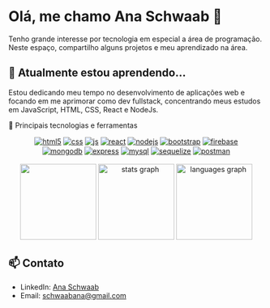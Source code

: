 
# Olá, me chamo Ana Schwaab 👋

Tenho grande interesse por tecnologia em especial a área de programação. Neste espaço, compartilho alguns projetos e meu aprendizado na área.

## 🌱 Atualmente estou aprendendo...

Estou dedicando meu tempo no desenvolvimento de aplicações web e focando em me aprimorar como dev fullstack, concentrando meus estudos em JavaScript, HTML, CSS, React e NodeJs.


 🔭 Principais tecnologias e ferramentas

<div align="center">
  <a href="https://www.w3.org/html/"><img align="center" alt="html5" src="https://img.shields.io/badge/HTML5-E34F26?style=for-the-badge&logo=html5&logoColor=white" /></a>
  <a href="https://www.w3schools.com/css/"><img align="center" alt="css" src="https://img.shields.io/badge/CSS3-1572B6?style=for-the-badge&logo=css3&logoColor=white" /></a>
  <a href="https://developer.mozilla.org/en-US/docs/Web/JavaScript"><img align="center" alt="js" src="https://img.shields.io/badge/JavaScript-F7DF1E?style=for-the-badge&logo=javascript&logoColor=black" /></a>
  <a href="https://reactjs.org/"><img align="center" alt="react" src="https://img.shields.io/badge/React-20232A?style=for-the-badge&logo=react&logoColor=61DAFB" /></a>
  <a href="https://nodejs.org"><img align="center" alt="nodejs" src="https://img.shields.io/badge/Node.js-43853D?style=for-the-badge&logo=node.js&logoColor=white" /></a>
  <a href="https://getbootstrap.com"><img align="center" alt="bootstrap" src="https://img.shields.io/badge/Bootstrap-563D7C?style=for-the-badge&logo=bootstrap&logoColor=white" /></a>
  <a href="https://firebase.google.com/"><img align="center" alt="firebase" src="https://img.shields.io/badge/Firebase-FFCA28?style=for-the-badge&logo=firebase&logoColor=black" /></br></a>
  <a href="https://www.mongodb.com/"><img align="center" alt="mongodb" src="https://img.shields.io/badge/MongoDB-47A248?style=for-the-badge&logo=mongodb&logoColor=white" /></a>
  <a href="https://expressjs.com"><img align="center" alt="express" src="https://img.shields.io/badge/Express.js-000000?style=for-the-badge&logo=express&logoColor=white" /></a>
  <a href="https://www.mysql.com/"><img align="center" alt="mysql" src="https://img.shields.io/badge/MySQL-005C84?style=for-the-badge&logo=mysql&logoColor=white" /></a>
  <a href="https://sequelize.org/"><img align="center" alt="sequelize" src="https://img.shields.io/badge/Sequelize-52B0E7?style=for-the-badge&logo=Sequelize&logoColor=white" /></a>
  <a href="https://postman.com"><img align="center" alt="postman" src="https://img.shields.io/badge/Postman-FF6C37?style=for-the-badge&logo=postman&logoColor=white" /></a>
</div></br>

<div align="center">
  <img src="https://github-readme-streak-stats.herokuapp.com/?user=anaschwaab&hide_border=true&theme=tokyonight&hide=stars,commits,prs,issues,contribs,date" height="150"/>
  <img src="https://github-readme-stats.vercel.app/api?hide_title=true&hide_rank=false&theme=tokyonight&show_icons=true&include_all_commits=false&count_private=true&disable_animations=false&locale=en&hide_border=true&username=anaschwaab&hide=stars&hide_rank=true" height="150" alt="stats graph"  />
  <img src="https://github-readme-stats.vercel.app/api/top-langs?locale=en&hide_title=true&layout=compact&card_width=320&langs_count=5&theme=tokyonight&hide_border=true&username=anaschwaab" height="150" alt="languages graph"  />
</div>

## 📫 Contato

- LinkedIn: [Ana Schwaab](https://www.linkedin.com/in/ana-schwaab/)
- Email: schwaabana@gmail.com


